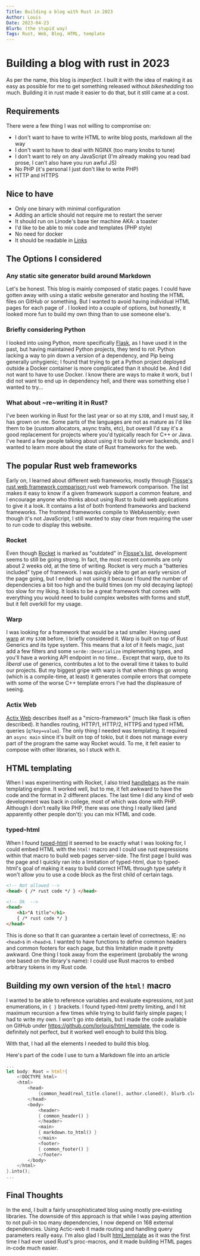 ```yaml
---
Title: Building a blog with Rust in 2023
Author: Louis
Date: 2023-04-23
Blurb: (the stupid way)
Tags: Rust, Web, Blog, HTML, template
---
```

# Building a blog with rust in 2023

As per the name, this blog is *imperfect*. I built it with the idea of making it
as easy as possible for me to get something released without *bikeshedding* too
much. Building it in rust made it easier to do that, but it still came at a
cost.

## Requirements

There were a few thing I was not willing to compromise on:

* I don't want to have to write HTML to write blog posts, markdown all the way
* I don't want to have to deal with NGINX (too many knobs to tune)
* I don't want to rely on any JavaScript (I'm already making you read bad
  prose, I can't also have you run awful JS)
* No PHP (it's personal I just don't like to write PHP)
* HTTP and HTTPS

## Nice to have

* Only one binary with minimal configuration
* Adding an article should not require me to restart the server
* It should run on Linode's base tier machine AKA: a toaster
* I'd like to be able to mix code and templates (PHP style)
* No need for docker
* It should be readable in [Links](http://links.twibright.com/)

## The Options I considered

### Any static site generator build around Markdown

Let's be honest. This blog is mainly composed of static pages. I could have
gotten away with using a static website generator and hosting the
HTML files on GitHub or something. But I wanted to avoid having individual HTML
pages for each page of </articles>. I looked into a couple of options, but
honestly, it looked more fun to build my own thing than to use someone else's.

### Briefly considering Python

I looked into using Python, more specifically
[Flask](https://flask.palletsprojects.com/en/2.2.x/), as I have used it in the
past, but having maintained Python projects, they tend to *rot*. Python lacking
a way to pin down a version of a dependency, and Pip being generally
unhygienic; I found that trying to get a Python project deployed outside a
Docker container is more complicated than it should be. And I did not want to
have to use Docker. I know there are ways to make it work, but I did not want
to end up in dependency hell, and there was something else I wanted to try...

### What about ~re~writing it in Rust?

I've been working in Rust for the last year or so at my `$JOB`, and I must
say, it has grown on me. Some parts of the languages are not as mature as I'd
like them to be (custom allocators, async traits, etc), but overall I'd say
it's a good replacement for projects where you'd typically reach for C++ or
Java. I've heard a few people talking about using it to build server backends,
and I wanted to learn more about the state of Rust frameworks for the web.

## The popular Rust web frameworks

Early on, I learned about different web frameworks, mostly through [Flosse's
rust web framework comparison
](https://github.com/flosse/rust-web-framework-comparison) rust web framework
comparison. The list makes it easy to know if a given framework support a
common feature, and I encourage anyone who thinks about using Rust to build web
applications to give it a look. It contains a list of both frontend frameworks
and backend frameworks. The frontend frameworks compile to WebAssembly; even
though it's not JavaScript, I still wanted to stay clear from requiring the
user to run code to display this website.

### Rocket

Even though [Rocket](https://rocket.rs/) is marked as "outdated" in [Flosse's
list](https://github.com/flosse/rust-web-framework-comparison), development
seems to still be going strong. In fact, the most recent commits are only about
2 weeks old, at the time of writing. Rocket is very much a "batteries included"
type of framework. I was quickly able to get an early version of the
</articles> page going, but I ended up not using it because I found the number
of dependencies a bit too high and the build times (on my old decaying laptop)
too slow for my liking. It looks to be a great framework that comes with
everything you would need to build complex websites with forms and stuff, but
it felt overkill for my usage.

### Warp

I was looking for a framework that would be a tad smaller. Having used
[warp](https://docs.rs/warp/latest/warp/) at my `$JOB` before, I briefly
considered it. Warp is built on top of Rust Generics and its type system. This
means that a lot of it feels magic, just add a few filters and some
`serde::Deserialize` implementing types, and you'll have a working API
endpoint in no time... Except that warp, due to its *liberal* use of generics,
contributes a lot to the overall time it takes to build our projects. But my
biggest gripe with warp is that when things go wrong (which is a compile-time,
at least) it generates compile errors that compete with some of the worse C++
template errors I've had the displeasure of seeing.

### Actix Web

[Actix Web](https://actix.rs/docs/whatis) describes itself as a
"micro-framework" (much like flask is often described). It handles routing,
HTTP/1, HTTP/2, HTTPS and typed HTML queries (`q?key=value`). The only thing I
needed was templating. It required an `async main` since it's built on top of
tokio, but it does not manage every part of the program the same way Rocket
would. To me, it felt easier to compose with other libraries, so I stuck with
it.

## HTML templating

When I was experimenting with Rocket, I also tried
[handlebars](https://docs.rs/handlebars/latest/handlebars/) as the main
templating engine. It worked well, but to me, it felt awkward to have the code
and the format in 2 different places. The last time I did any kind of web
development was back in college, most of which was done with PHP. Although I
don't really like PHP, there was one thing I really liked (and apparently other
people don't): you can mix HTML and code.

### typed-html

When I found [typed-html](https://github.com/bodil/typed-html) it seemed to be
exactly what I was looking for, I could embed HTML with the `html!` macro
and I could use rust expressions within that macro to build web pages
server-side. The first page I build was the </articles> page and I quickly ran
into a limitation of typed-html, due to typed-html's goal of making it easy to
build correct HTML through type safety it won't allow you to use a code block
as the first child of certain tags.

```html
<!-- Not allowed -->
<head> { /* rust code */ } </head>

<!-- Ok  -->
<head>
    <h1>"A title"</h1>
    { /* rust code */ }
</head>
```

This is done so that It can guarantee a certain level of correctness, IE: no
`<head>`s in `<head>`s. I wanted to have functions to define common headers and
common footers for each page, but this limitation made it pretty awkward. One
thing I took away from the experiment (probably the wrong one based on the
library's name): I could use Rust macros to embed arbitrary tokens in my Rust
code.

## Building my own version of the `html!` macro

I wanted to be able to reference variables and evaluate expressions, not just
enumerations, in `{ }` brackets. I found typed-html pretty limiting, and I
hit maximum recursion a few times while trying to build fairly simple pages; I
had to write my own. I won't go into details, but I made the code available on
GitHub under <https://github.com/lorlouis/html_template>, the code is
definitely not perfect, but it worked well enough to build this blog.

With that, I had all the elements I needed to build this blog.

Here's part of the code I use to turn a Markdown file into an article

```rust
...
let body: Root = html!{
    <!DOCTYPE html>
    <html>
        <head>
            {common_head(real_title.clone(), author.cloned(), blurb.cloned())}
        </head>
        <body>
            <header>
            { common_header() }
            </header>
            <main>
            { markdown.to_html() }
            </main>
            <footer>
            { common_footer() }
            </footer>
        </body>
    </html>
}.into();
...
```

## Final Thoughts

In the end, I built a fairly unsophisticated blog using mostly pre-existing
libraries. The downside of this approach is that while I was paying attention
to not pull-in too many dependencies, I now depend on 168 external
dependencies. Using Actic-web it made routing and handling query parameters
really easy. I'm also glad I built
[html\_template](https://github.com/lorlouis/html_template) as it was the first
time I had ever used Rust's proc-macros, and it made building HTML pages
in-code much easier.
